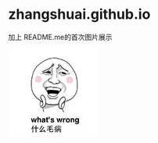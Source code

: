 # zhangshuai.github.io

加上 README.me的首次图片展示


![image](https://github.com/AngelSXD/sxd_first_repository/blob/master/images/20160615165142.png)
